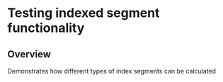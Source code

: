 # Testing indexed segment functionality

## Overview

Demonstrates how different types of index segments can be calculated
